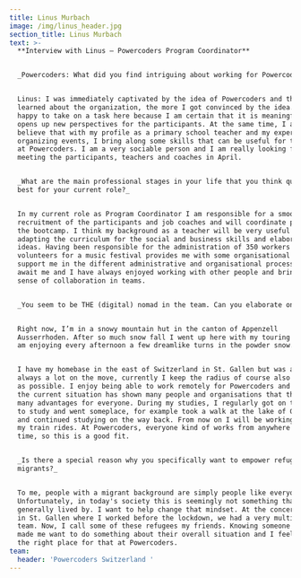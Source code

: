 ```yaml
---
title: Linus Murbach
image: /img/linus_header.jpg
section_title: Linus Murbach
text: >-
  **Interview with Linus – Powercoders Program Coordinator** 


  _Powercoders: What did you find intriguing about working for Powercoders?_


  Linus: I was immediately captivated by the idea of Powercoders and the more I
  learned about the organization, the more I got convinced by the idea. I am
  happy to take on a task here because I am certain that it is meaningful and
  opens up new perspectives for the participants. At the same time, I also
  believe that with my profile as a primary school teacher and my experience in
  organizing events, I bring along some skills that can be useful for the work
  at Powercoders. I am a very sociable person and I am really looking forward to
  meeting the participants, teachers and coaches in April.


  _What are the main professional stages in your life that you think qualify you
  best for your current role?_


  In my current role as Program Coordinator I am responsible for a smooth
  recruitment of the participants and job coaches and will coordinate parts of
  the bootcamp. I think my background as a teacher will be very useful in
  adapting the curriculum for the social and business skills and elaborating new
  ideas. Having been responsible for the administration of 350 workers and
  volunteers for a music festival provides me with some organisational skills to
  support me in the different administrative and organisational processes that
  await me and I have always enjoyed working with other people and bring a good
  sense of collaboration in teams.


  _You seem to be THE (digital) nomad in the team. Can you elaborate on that?_


  Right now, I’m in a snowy mountain hut in the canton of Appenzell
  Ausserrhoden. After so much snow fall I went up here with my touring skis and
  am enjoying every afternoon a few dreamlike turns in the powder snow.


  I have my homebase in the east of Switzerland in St. Gallen but was and am
  always a lot on the move, currently I keep the radius of course also as small
  as possible. I enjoy being able to work remotely for Powercoders and I think
  the current situation has shown many people and organisations that this offers
  many advantages for everyone. During my studies, I regularly got on the train
  to study and went someplace, for example took a walk at the lake of Geneva,
  and continued studying on the way back. From now on I will be working during
  my train rides. At Powercoders, everyone kind of works from anywhere all the
  time, so this is a good fit.


  _Is there a special reason why you specifically want to empower refugees and
  migrants?_ 


  To me, people with a migrant background are simply people like everyone else.
  Unfortunately, in today's society this is seemingly not something that is
  generally lived by. I want to help change that mindset. At the concert venue
  in St. Gallen where I worked before the lockdown, we had a very multinational
  team. Now, I call some of these refugees my friends. Knowing someone up close
  made me want to do something about their overall situation and I feel I'm in
  the right place for that at Powercoders.
team:
  header: 'Powercoders Switzerland '
---
```


